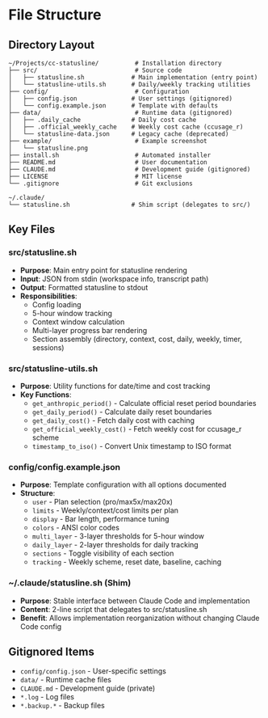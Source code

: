 # File Structure

## Directory Layout

```
~/Projects/cc-statusline/          # Installation directory
├── src/                           # Source code
│   ├── statusline.sh             # Main implementation (entry point)
│   └── statusline-utils.sh       # Daily/weekly tracking utilities
├── config/                        # Configuration
│   ├── config.json               # User settings (gitignored)
│   └── config.example.json       # Template with defaults
├── data/                          # Runtime data (gitignored)
│   ├── .daily_cache              # Daily cost cache
│   ├── .official_weekly_cache    # Weekly cost cache (ccusage_r)
│   └── statusline-data.json      # Legacy cache (deprecated)
├── example/                       # Example screenshot
│   └── statusline.png
├── install.sh                     # Automated installer
├── README.md                      # User documentation
├── CLAUDE.md                      # Development guide (gitignored)
├── LICENSE                        # MIT license
└── .gitignore                     # Git exclusions

~/.claude/
└── statusline.sh                 # Shim script (delegates to src/)
```

## Key Files

### src/statusline.sh
- **Purpose**: Main entry point for statusline rendering
- **Input**: JSON from stdin (workspace info, transcript path)
- **Output**: Formatted statusline to stdout
- **Responsibilities**:
  - Config loading
  - 5-hour window tracking
  - Context window calculation
  - Multi-layer progress bar rendering
  - Section assembly (directory, context, cost, daily, weekly, timer, sessions)

### src/statusline-utils.sh
- **Purpose**: Utility functions for date/time and cost tracking
- **Key Functions**:
  - `get_anthropic_period()` - Calculate official reset period boundaries
  - `get_daily_period()` - Calculate daily reset boundaries
  - `get_daily_cost()` - Fetch daily cost with caching
  - `get_official_weekly_cost()` - Fetch weekly cost for ccusage_r scheme
  - `timestamp_to_iso()` - Convert Unix timestamp to ISO format

### config/config.example.json
- **Purpose**: Template configuration with all options documented
- **Structure**:
  - `user` - Plan selection (pro/max5x/max20x)
  - `limits` - Weekly/context/cost limits per plan
  - `display` - Bar length, performance tuning
  - `colors` - ANSI color codes
  - `multi_layer` - 3-layer thresholds for 5-hour window
  - `daily_layer` - 2-layer thresholds for daily tracking
  - `sections` - Toggle visibility of each section
  - `tracking` - Weekly scheme, reset date, baseline, caching

### ~/.claude/statusline.sh (Shim)
- **Purpose**: Stable interface between Claude Code and implementation
- **Content**: 2-line script that delegates to src/statusline.sh
- **Benefit**: Allows implementation reorganization without changing Claude Code config

## Gitignored Items
- `config/config.json` - User-specific settings
- `data/` - Runtime cache files
- `CLAUDE.md` - Development guide (private)
- `*.log` - Log files
- `*.backup.*` - Backup files
